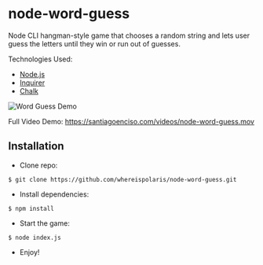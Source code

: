 # node-word-guess
Node CLI hangman-style game that chooses a random string and lets user guess the letters until they win or run out of guesses. 

Technologies Used:
- [Node.js](https://nodejs.org/en/)
- [Inquirer](https://www.npmjs.com/package/inquirer)
- [Chalk](https://www.npmjs.com/package/chalk)

![Word Guess Demo](https://santiagoenciso.com/img/wordGuessDemo.gif "Word Guess Demo")

Full Video Demo: https://santiagoenciso.com/videos/node-word-guess.mov

## Installation

- Clone repo:

```
$ git clone https://github.com/whereispolaris/node-word-guess.git
```

- Install dependencies:

```
$ npm install 
```

- Start the game:

```
$ node index.js
```

- Enjoy!


